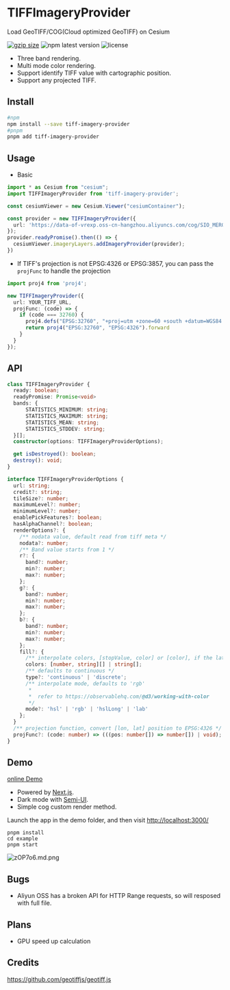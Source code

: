 # TIFFImageryProvider

Load GeoTIFF/COG(Cloud optimized GeoTIFF) on Cesium

[![gzip size](http://img.badgesize.io/https://unpkg.com/tiff-imagery-provider@latest/lib?compression=gzip&label=gzip)](https://unpkg.com/tiff-imagery-provider) ![npm latest version](https://img.shields.io/npm/v/tiff-imagery-provider.svg) ![license](https://img.shields.io/npm/l/tiff-imagery-provider)

- Three band rendering.
- Multi mode color rendering.
- Support identify TIFF value with cartographic position.
- Support any projected TIFF.

## Install

```bash
#npm
npm install --save tiff-imagery-provider
#pnpm
pnpm add tiff-imagery-provider
```

## Usage

- Basic

```ts
import * as Cesium from "cesium";
import TIFFImageryProvider from 'tiff-imagery-provider';

const cesiumViewer = new Cesium.Viewer("cesiumContainer");

const provider = new TIFFImageryProvider({
  url: 'https://data-of-vrexp.oss-cn-hangzhou.aliyuncs.com/cog/SIO_MERGE_MERGE_20000101TO20000131_L3B_EAMS_1KM_ACP_CT2017_.tif',
});
provider.readyPromise().then(() => {
  cesiumViewer.imageryLayers.addImageryProvider(provider);
})

```

- If TIFF's projection is not EPSG:4326 or EPSG:3857, you can pass the ``projFunc`` to handle the projection

```ts
import proj4 from 'proj4';

new TIFFImageryProvider({
  url: YOUR_TIFF_URL,
  projFunc: (code) => {
    if (code === 32760) {
      proj4.defs("EPSG:32760", "+proj=utm +zone=60 +south +datum=WGS84 +units=m +no_defs +type=crs");
      return proj4("EPSG:32760", "EPSG:4326").forward
    }
  }
});
```

## API

```ts
class TIFFImageryProvider {
  ready: boolean;
  readyPromise: Promise<void>
  bands: {
      STATISTICS_MINIMUM: string;
      STATISTICS_MAXIMUM: string;
      STATISTICS_MEAN: string;
      STATISTICS_STDDEV: string;
  }[];
  constructor(options: TIFFImageryProviderOptions);

  get isDestroyed(): boolean;
  destroy(): void;
}

interface TIFFImageryProviderOptions {
  url: string;
  credit?: string;
  tileSize?: number;
  maximumLevel?: number;
  minimumLevel?: number;
  enablePickFeatures?: boolean;
  hasAlphaChannel?: boolean;
  renderOptions?: {
    /** nodata value, default read from tiff meta */
    nodata?: number;
    /** Band value starts from 1 */
    r?: {
      band?: number;
      min?: number;
      max?: number;
    };
    g?: {
      band?: number;
      min?: number;
      max?: number;
    };
    b?: {
      band?: number;
      min?: number;
      max?: number;
    };
    fill?: {
      /** interpolate colors, [stopValue, color] or [color], if the latter, means equal distribution */
      colors: [number, string][] | string[];
      /** defaults to continuous */
      type?: 'continuous' | 'discrete';
      /** interpolate mode, defaults to 'rgb'
       * 
       *  refer to https://observablehq.com/@d3/working-with-color
       */
      mode?: 'hsl' | 'rgb' | 'hslLong' | 'lab'
    };
  }
  /** projection function, convert [lon, lat] position to EPSG:4326 */
  projFunc?: (code: number) => (((pos: number[]) => number[]) | void);
}
```

## Demo

[online Demo](https://tiff-imagery-provider-example.vercel.app/)

- Powered by [Next.js](https://github.com/vercel/next.js).
- Dark mode with [Semi-UI](<https://github.com/DouyinFE/semi-design>).
- Simple cog custom render method.

Launch the app in the demo folder, and then visit <http://localhost:3000/>

```node
pnpm install
cd example
pnpm start
```

![zOP7o6.md.png](https://s1.ax1x.com/2022/12/20/zOP7o6.md.png)

## Bugs

- Aliyun OSS has a broken API for HTTP Range requests, so will resposed with full file.

## Plans

- GPU speed up calculation

## Credits

<https://github.com/geotiffjs/geotiff.js>
